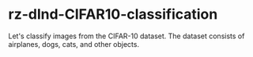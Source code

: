 # rz-dlnd-CIFAR10-classification
Let's classify images from the CIFAR-10 dataset. The dataset consists of airplanes, dogs, cats, and other objects.
